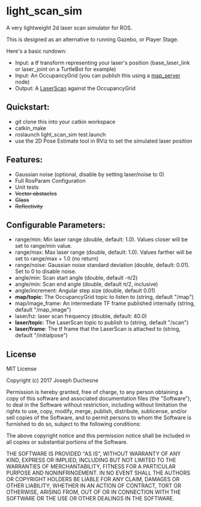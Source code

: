 # light_scan_sim

A very lightweight 2d laser scan simulator for ROS.

This is designed as an alternative to running Gazebo, or Player Stage. 

Here's a basic rundown:
- Input: a tf transform representing your laser's position (base_laser_link or laser_joint on a TurtleBot for example)
- Input: An OccupancyGrid (you can publish this using a [map_server](http://wiki.ros.org/map_server) node)
- Output: A [LaserScan](http://docs.ros.org/api/sensor_msgs/html/msg/LaserScan.html) against the OccupancyGrid

## Quickstart:
- git clone this into your catkin workspace
- catkin_make
- roslaunch light_scan_sim test.launch
- use the 2D Pose Estimate tool in RViz to set the simulated laser position

## Features:
- Gaussian noise (optional, disable by setting laser/noise to 0)
- Full RosParam Configuration
- Unit tests
- ~~Vector obstacles~~
- ~~Glass~~
- ~~Reflectivity~~

## Configurable Parameters:
- range/min: Min laser range (double, default: 1.0). Values closer will be set to range/min value.
- range/max: Max laser range (double, default: 1.0). Values farther will be set to range/max + 1.0 (no return)
- range/noise: Gaussian noise standard deviation (double, default: 0.01). Set to 0 to disable noise.
- angle/min: Scan start angle (double, default -π/2)
- angle/min: Scan end angle (double, default π/2, inclusive)
- angle/increment: Angular step size (double, default 0.01)
- **map/topic**: The OccupancyGrid topic to listen to (string, default "/map")
- map/image_frame: An intermediate TF frame published internally (string, default "/map_image")
- laser/hz: laser scan frequency (double, default: 40.0)
- **laser/topic**: The LaserScan topic to publish to (string, default "/scan")
- **laser/frame**: The tf frame that the LaserScan is attached to  (string, default "/initialpose")

## License

MIT License

Copyright (c) 2017 Joseph Duchesne

Permission is hereby granted, free of charge, to any person obtaining a copy
of this software and associated documentation files (the "Software"), to deal
in the Software without restriction, including without limitation the rights
to use, copy, modify, merge, publish, distribute, sublicense, and/or sell
copies of the Software, and to permit persons to whom the Software is
furnished to do so, subject to the following conditions:

The above copyright notice and this permission notice shall be included in all
copies or substantial portions of the Software.

THE SOFTWARE IS PROVIDED "AS IS", WITHOUT WARRANTY OF ANY KIND, EXPRESS OR
IMPLIED, INCLUDING BUT NOT LIMITED TO THE WARRANTIES OF MERCHANTABILITY,
FITNESS FOR A PARTICULAR PURPOSE AND NONINFRINGEMENT. IN NO EVENT SHALL THE
AUTHORS OR COPYRIGHT HOLDERS BE LIABLE FOR ANY CLAIM, DAMAGES OR OTHER
LIABILITY, WHETHER IN AN ACTION OF CONTRACT, TORT OR OTHERWISE, ARISING FROM,
OUT OF OR IN CONNECTION WITH THE SOFTWARE OR THE USE OR OTHER DEALINGS IN THE
SOFTWARE.

